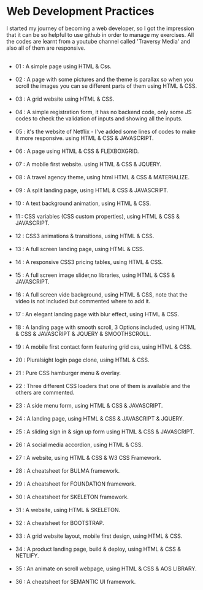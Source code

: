 # Web Development Practices
I started my journey of becoming a web developer, so I got  the impression that it can be so helpful to use github in order to manage my exercises. All the codes are learnt from a youtube channel called 'Traversy Media' and also all of them are responsive.
<br/><br/>
- 01 : A simple page using HTML & Css.
<br/><br/>
- 02 : A page with some pictures and the theme is parallax so when you scroll the images you can se different parts of them using HTML & CSS.
<br/><br/>
- 03 : A grid website using HTML & CSS.
<br/><br/>
- 04 : A simple registration form, it has no backend code, only some JS codes to check the validation of inputs and showing all the inputs.
<br/><br/>
- 05 : it's the website of Netflix - I've added some lines of codes to make it more responsive. using HTML & CSS & JAVASCRIPT.
<br/><br/>
- 06 : A page using HTML & CSS & FLEXBOXGRID.
<br/><br/>
- 07 : A mobile first website. using HTML & CSS & JQUERY.
<br/><br/>
- 08 : A travel agency theme, using html HTML & CSS & MATERIALIZE.
<br/><br/>
- 09 : A split landing page, using HTML & CSS & JAVASCRIPT.
<br/><br/>
- 10 : A text background animation, using HTML & CSS.
<br/><br/>
- 11 : CSS variables (CSS custom properties), using HTML & CSS & JAVASCRIPT.
<br/><br/>
- 12 : CSS3 animations & transitions, using HTML & CSS.
<br/><br/>
- 13 : A full screen landing page, using HTML & CSS.
<br/><br/>
- 14 : A responsive CSS3 pricing tables, using HTML & CSS.
<br/><br/>
- 15 : A full screen image slider,no libraries, using HTML & CSS & JAVASCRIPT.
<br/><br/>
- 16 : A full screen vide background, using HTML & CSS, note that the video is not included but commented where to add it.
<br/><br/>
- 17 : An elegant landing page with blur effect, using HTML & CSS.
<br/><br/>
- 18 : A landing page with smooth scroll, 3 Options included, using HTML & CSS & JAVASCRIPT & JQUERY & SMOOTHSCROLL.
<br/><br/>
- 19 : A mobile first contact form featuring grid css, using HTML & CSS.
<br/><br/>
- 20 : Pluralsight login page clone, using HTML & CSS.
<br/><br/>
- 21 : Pure CSS hamburger menu & overlay.
<br/><br/>
- 22 : Three different CSS loaders that one of them is available and the others are commented.
<br/><br/>
- 23 : A side menu form, using HTML & CSS & JAVASCRIPT.
<br/><br/>
- 24 : A landing page, using HTML & CSS & JAVASCRIPT & JQUERY.
<br/><br/>
- 25 : A sliding sign in & sign up form using HTML & CSS & JAVASCRIPT.
<br/><br/>
- 26 : A social media accordion, using HTML & CSS.
<br/><br/>
- 27 : A website, using HTML & CSS & W3 CSS Framework.
<br/><br/>
- 28 : A cheatsheet for BULMA framework.
<br/><br/>
- 29 : A cheatsheet for FOUNDATION framework.
<br/><br/>
- 30 : A cheatsheet for SKELETON framework.
<br/><br/>
- 31 : A website, using HTML & SKELETON.
<br/><br/>
- 32 : A cheatsheet for BOOTSTRAP.
<br/><br/>
- 33 : A grid website layout, mobile first design, using HTML & CSS.
<br/><br/>
- 34 : A product landing page, build & deploy, using HTML & CSS & NETLIFY.
<br/><br/>
- 35 : An animate on scroll webpage, using HTML & CSS & AOS LIBRARY.
<br/><br/>
- 36 : A cheatsheet for SEMANTIC UI framework.